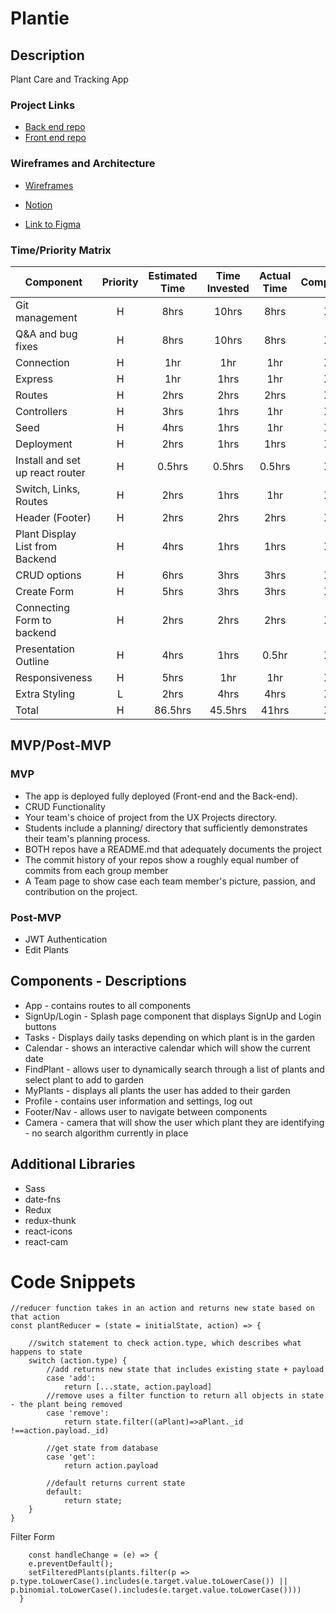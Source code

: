 # Plantie 

## Description
Plant Care and Tracking App
### Project Links
- [Back end repo](https://github.com/tony-shifflett/plantie-backend) 
- [Front end repo](https://github.com/tony-shifflett/plantie-frontend)

### Wireframes and Architecture

- [Wireframes](https://www.behance.net/gallery/116481007/Plant-Care-App-UXUI?tracking_source=search_projects_recommended)

- [Notion](https://www.notion.so/UNIT-3-PROJECT-PLANTIE-11e3f05a548c4b429ae50a2ed1e612c9)

- [Link to Figma](https://www.figma.com/file/efPjXJRB78XDCNxJ8U9M7y/Plantie-React-Architechture?node-id=0%3A1)

### Time/Priority Matrix
| Component | Priority | Estimated Time | Time Invested | Actual Time |Completed|
| --- | :---: |  :---: | :---: | :---: |:---:|
| Git management | H | 8hrs | 10hrs | 8hrs| X | 
| Q&A and bug fixes | H | 8hrs | 10hrs | 8hrs | X |
| Connection | H | 1hr | 1hr | 1hr | X |
| Express  | H | 1hr | 1hrs | 1hr | X |
| Routes | H | 2hrs | 2hrs | 2hrs | X|
| Controllers | H | 3hrs | 1hrs | 1hr | X |
| Seed | H | 4hrs | 1hrs | 1hr | X |
| Deployment | H | 2hrs | 1hrs | 1hrs |X|
| Install and set up react router | H | 0.5hrs | 0.5hrs |0.5hrs |X|
| Switch, Links, Routes | H | 2hrs | 1hrs | 1hr | X |
| Header (Footer)| H | 2hrs | 2hrs | 2hrs | X |
| Plant Display List from Backend | H | 4hrs | 1hrs | 1hrs | X |
| CRUD options | H | 6hrs | 3hrs | 3hrs | X |
| Create Form | H | 5hrs | 3hrs | 3hrs | X |
| Connecting Form to backend | H | 2hrs| 2hrs | 2hrs | X |
| Presentation Outline | H | 4hrs | 1hrs | 0.5hr | X |
| Responsiveness | H | 5hrs | 1hr | 1hr | X | 
| Extra Styling | L | 2hrs | 4hrs |  4hrs | X |
| Total | H | 86.5hrs| 45.5hrs | 41hrs |X|

## MVP/Post-MVP
### MVP
- The app is deployed fully deployed (Front-end and the Back-end).
- CRUD Functionality
- Your team's choice of project from the UX Projects directory.
- Students include a planning/ directory that sufficiently demonstrates their team's planning process.
- BOTH repos have a README.md that adequately documents the project
- The commit history of your repos show a roughly equal number of commits from each group member
- A Team page to show case each team member's picture, passion, and contribution on the project.

### Post-MVP
- JWT Authentication
- Edit Plants


## Components - Descriptions

- App - contains routes to all components
- SignUp/Login - Splash page component that displays SignUp and Login buttons
- Tasks - Displays daily tasks depending on which plant is in the garden 
- Calendar - shows an interactive calendar which will show the current date
- FindPlant - allows user to dynamically search through a list of plants and select plant to add to garden
- MyPlants - displays all plants the user has added to their garden
- Profile - contains user information and settings, log out
- Footer/Nav - allows user to navigate between components
- Camera - camera that will show the user which plant they are identifying - no search algorithm currently in place

## Additional Libraries
- Sass
- date-fns
- Redux
- redux-thunk 
- react-icons 
- react-cam

# Code Snippets

```
//reducer function takes in an action and returns new state based on that action
const plantReducer = (state = initialState, action) => {

    //switch statement to check action.type, which describes what happens to state
    switch (action.type) {
        //add returns new state that includes existing state + payload
        case 'add':
            return [...state, action.payload]
        //remove uses a filter function to return all objects in state - the plant being removed
        case 'remove':
            return state.filter((aPlant)=>aPlant._id !==action.payload._id)

        //get state from database 
        case 'get':
            return action.payload

        //default returns current state
        default: 
            return state;
    }
}
```
Filter Form
```
    const handleChange = (e) => {
    e.preventDefault();
    setFilteredPlants(plants.filter(p => p.type.toLowerCase().includes(e.target.value.toLowerCase()) || p.binomial.toLowerCase().includes(e.target.value.toLowerCase())))
  }
```  
